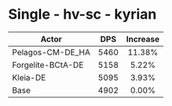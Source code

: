 # Single - hv-sc - kyrian
| Actor | DPS | Increase |
|---|:---:|:---:|
|Pelagos-CM-DE_HA|5460|11.38%|
|Forgelite-BCtA-DE|5158|5.22%|
|Kleia-DE|5095|3.93%|
|Base|4902|0.00%|
